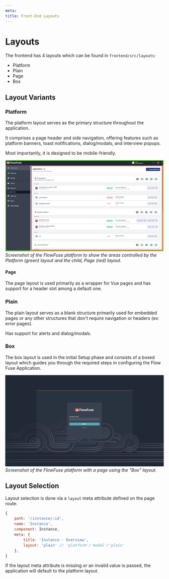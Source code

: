 ```yaml
---
meta:
title: Front-End Layouts
---
```


# Layouts

The frontend has 4 layouts which can be found in `frontend/src/layouts`:
- Platform
- Plain
- Page
- Box

## Layout Variants

### Platform
The platform layout serves as the primary structure throughout the application.

It comprises a page header and side navigation, offering features such as platform banners, toast notifications, dialog/modals, and interview popups.

Most importantly, it is designed to be mobile-friendly.

![Layouts](../../images/development/layout-platform.png)
_Screenshot of the FlowFuse platform to show the areas controlled by the Platform (green) layout and the child, Page (red) layout._

#### Page
The page layout is used primarily as a wrapper for Vue pages and has support for a header slot among a default one.

### Plain
The plain layout serves as a blank structure primarily used for embedded pages or any other structures that don't require navigation or headers (ex: error pages).

Has support for alerts and dialog/modals.

### Box
The box layout is used in the initial Setup phase and consists of a boxed layout which guides you through the required steps in configuring the Flow Fuse Application.

![Layouts](../../images/development/layout-box.png)
_Screenshot of the FlowFuse platform with a page using the "Box" layout._

## Layout Selection

Layout selection is done via a `layout` meta attribute defined on the page route.

```javascript
{
    path: '/instance/:id',
    name: 'Instance',
    component: Instance,
    meta: {
        title: 'Instance - Overview',
        layout: 'plain' // 'platform'/'modal'/'plain'
    },
}
```

If the layout meta attribute is missing or an invalid value is passed, the application will default to the platform layout.
